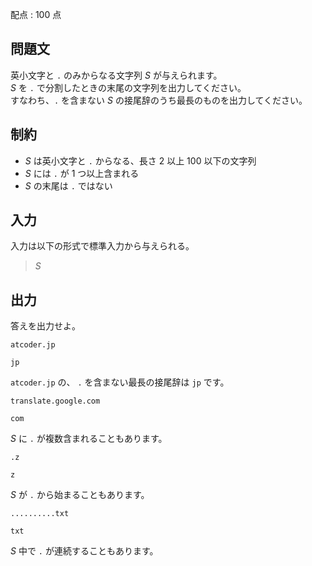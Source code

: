 配点 : $100$ 点

## 問題文

英小文字と `.` のみからなる文字列 $S$ が与えられます。<br>
$S$ を `.` で分割したときの末尾の文字列を出力してください。<br>
すなわち、`.` を含まない $S$ の接尾辞のうち最長のものを出力してください。

## 制約

- $S$ は英小文字と `.` からなる、長さ $2$ 以上 $100$ 以下の文字列
- $S$ には `.` が $1$ つ以上含まれる
- $S$ の末尾は `.` ではない

## 入力

入力は以下の形式で標準入力から与えられる。

> $S$

## 出力

答えを出力せよ。

```input1
atcoder.jp
```

```output1
jp
```

`atcoder.jp` の、 `.` を含まない最長の接尾辞は `jp` です。

```input2
translate.google.com
```

```output2
com
```

$S$ に `.` が複数含まれることもあります。

```input3
.z
```

```output3
z
```

$S$ が `.` から始まることもあります。

```input4
..........txt
```

```output4
txt
```

$S$ 中で `.` が連続することもあります。